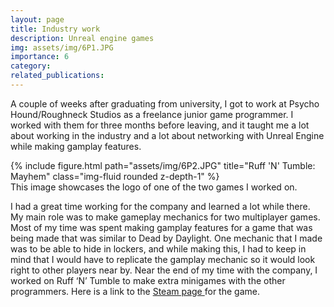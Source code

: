 ```yaml
---
layout: page
title: Industry work
description: Unreal engine games
img: assets/img/6P1.JPG
importance: 6
category:
related_publications:
---
```


A couple of weeks after graduating from university, I got to work at Psycho Hound/Roughneck Studios as a freelance junior game programmer. I worked with them for three months before leaving, and it taught me a lot about working in the industry and a lot about networking with Unreal Engine while making gamplay features.

<div class="row">
    <div class="col-sm mt-3 mt-md-0">
        {% include figure.html path="assets/img/6P2.JPG" title="Ruff 'N' Tumble: Mayhem" class="img-fluid rounded z-depth-1" %}
    </div>
</div>
<div class="caption">
    This image showcases the logo of one of the two games I worked on.
</div>

I had a great time working for the company and learned a lot while there. My main role was to make gameplay mechanics for two multiplayer games. Most of my time was spent making gamplay features for a game that was being made that was similar to Dead by Daylight. One mechanic that I made was to be able to hide in lockers, and while making this, I had to keep in mind that I would have to replicate the gamplay mechanic so it would look right to other players near by. Near the end of my time with the company, I worked on Ruff ‘N’ Tumble to make extra minigames with the other programmers. Here is a link to the <a href="https://store.steampowered.com/app/1190740/Ruff_N_Tumble_Mayhem/">Steam page </a> for the game.